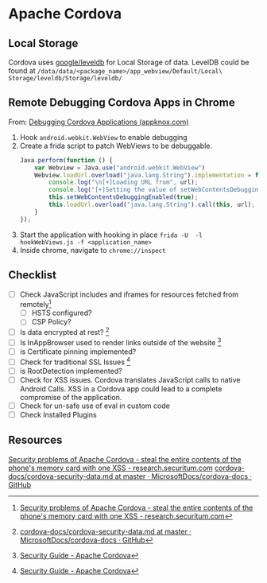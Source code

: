 # Apache Cordova
## Local Storage
Cordova uses [google/leveldb](https://github.com/google/leveldb) for Local Storage of data. LevelDB could be found at `/data/data/<package_name>/app_webview/Default/Local\ Storage/leveldb/Storage/leveldb/` 
## Remote Debugging Cordova Apps in Chrome
From: [Debugging Cordova Applications (appknox.com)](https://www.appknox.com/security/debugging-cordova-applications)
1. Hook `android.webkit.WebView` to enable debugging
2.  Create a frida script to patch WebViews to be debuggable. 
	```js
	Java.perform(function () {
	    var Webview = Java.use("android.webkit.WebView")
	    Webview.loadUrl.overload("java.lang.String").implementation = function (url) {
	        console.log("\n[+]Loading URL from", url);
	        console.log("[+]Setting the value of setWebContentsDebuggingEnabled() to TRUE");
	        this.setWebContentsDebuggingEnabled(true);
	        this.loadUrl.overload("java.lang.String").call(this, url);
	    }
	});
	```
3. Start the application with hooking in place
	`frida -U  -l hookWebViews.js -f <application_name>`
5. Inside chrome, navigate to `chrome://inspect`


## Checklist
- [ ] Check JavaScript includes and iframes for resources fetched from remotely[^1]
	- [ ] HSTS configured?
	- [ ] CSP Policy?
- [ ] Is data encrypted at rest? [^2]
- [ ] Is InAppBrowser used to render links outside of the website [^3]
- [ ] is Certificate pinning implemented?
- [ ] Check for traditional SSL Issues [^3]
- [ ] is RootDetection implemented?
- [ ] Check for XSS issues. Cordova translates JavaScript calls to native Android Calls. XSS in a Cordova app could lead to a complete compromise of the application. 
- [ ] Check for  un-safe use of eval in custom code 
- [ ] Check Installed Plugins

## Resources
[Security problems of Apache Cordova - steal the entire contents of the phone's memory card with one XSS - research.securitum.com](https://research.securitum.com/security-problems-of-apache-cordova-steal-the-entire-contents-of-the-phone_s-memory-card-with-one-xss/)
[cordova-docs/cordova-security-data.md at master · MicrosoftDocs/cordova-docs · GitHub](https://github.com/MicrosoftDocs/cordova-docs/blob/master/articles/cordova-security/cordova-security-data.md)

[^1]:  [Security problems of Apache Cordova - steal the entire contents of the phone's memory card with one XSS - research.securitum.com](https://research.securitum.com/security-problems-of-apache-cordova-steal-the-entire-contents-of-the-phone_s-memory-card-with-one-xss/)
[^2]: [cordova-docs/cordova-security-data.md at master · MicrosoftDocs/cordova-docs · GitHub](https://github.com/MicrosoftDocs/cordova-docs/blob/master/articles/cordova-security/cordova-security-data.md)
[^3]: [Security Guide - Apache Cordova](https://cordova.apache.org/docs/en/11.x/guide/appdev/security/)